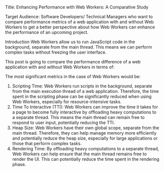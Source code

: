 Title: Enhancing Performance with Web Workers: A Comparative Study

Target Audience: Software Developers/ Technical Managers who want to compare performance metrics of a web application with and without Web Workers to get a better perspective about how Web Workers can enhance the performance of an upcoming project.

Introduction Web Workers allow us to run JavaScript code in the background, separate from the main thread. This means we can perform complex tasks without freezing the user interface.

This post is going to compare the performance difference of a web application with and without Web Workers in terms of:

The most significant metrics in the case of Web Workers would be:
1. Scripting Time: Web Workers run scripts in the background, separate from the main execution thread of a web application. Therefore, the time spent in the scripting phase can be significantly reduced when using Web Workers, especially for resource-intensive tasks.
2. Time To Interactive (TTI): Web Workers can improve the time it takes for a page to become fully interactive by offloading heavy computations to a separate thread. This means the main thread can remain free to respond to user input, potentially reducing the TTI.
3. Heap Size: Web Workers have their own global scope, separate from the main thread. Therefore, they can help manage memory more efficiently and potentially reduce the heap size, especially for large applications or those that perform complex tasks.
4. Rendering Time: By offloading heavy computations to a separate thread, Web Workers can help ensure that the main thread remains free to render the UI. This can potentially reduce the time spent in the rendering phase.